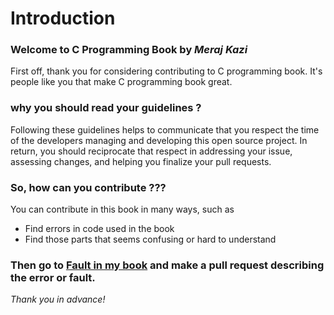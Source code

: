 # Introduction 

### Welcome to C Programming Book by _Meraj Kazi_
First off, thank you for considering contributing to C programming book. It's people like you 
that make C programming book great.

### why you should read your guidelines ?
Following these guidelines helps to communicate that you respect the time of the developers managing 
and developing this open source project. In return, you should reciprocate that respect in addressing 
your issue, assessing changes, and helping you finalize your pull requests.

### So, how can you contribute ???
You can contribute in this book in many ways, such as

* Find errors in code used in the book
* Find those parts that seems confusing or hard to understand

### Then go to [Fault in my book](https://github.com/Meraj-Kazi/C-programming-book/blob/master/Fault-in-my-book.md) and make a pull request describing the error or fault.

_Thank you in advance!_
